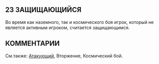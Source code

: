 23 ЗАЩИЩАЮЩИЙСЯ
---

Во время как наземного, так и космического боя игрок, который не является активным игроком, считается защищающимся.

КОММЕНТАРИИ
---



См.также: [Атакующий](attacker.md), Вторжение, Космический бой.
